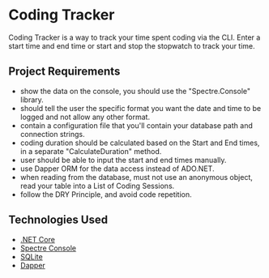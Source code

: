 # Coding Tracker

Coding Tracker is a way to track your time spent coding via the CLI. Enter a start time and end time or start and stop the stopwatch to track your time.

## Project Requirements

- show the data on the console, you should use the "Spectre.Console" library.
- should tell the user the specific format you want the date and time to be logged and not allow any other format.
- contain a configuration file that you'll contain your database path and connection strings.
- coding duration should be calculated based on the Start and End times, in a separate "CalculateDuration" method.
- user should be able to input the start and end times manually.
- use Dapper ORM for the data access instead of ADO.NET.
- when reading from the database, must not use an anonymous object, read your table into a List of Coding Sessions.
- follow the DRY Principle, and avoid code repetition.

## Technologies Used

- [.NET Core](https://learn.microsoft.com/en-us/dotnet/)
- [Spectre Console](https://spectreconsole.net/)
- [SQLite](https://www.sqlite.org/)
- [Dapper](https://www.learndapper.com/)
